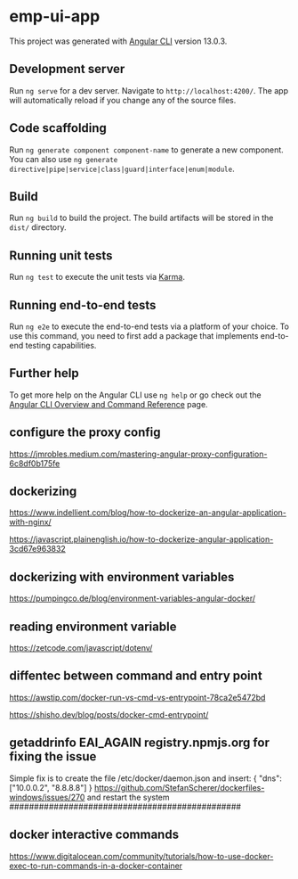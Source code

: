 # emp-ui-app

This project was generated with [Angular CLI](https://github.com/angular/angular-cli) version 13.0.3.

## Development server

Run `ng serve` for a dev server. Navigate to `http://localhost:4200/`. The app will automatically reload if you change any of the source files.

## Code scaffolding

Run `ng generate component component-name` to generate a new component. You can also use `ng generate directive|pipe|service|class|guard|interface|enum|module`.

## Build

Run `ng build` to build the project. The build artifacts will be stored in the `dist/` directory.

## Running unit tests

Run `ng test` to execute the unit tests via [Karma](https://karma-runner.github.io).

## Running end-to-end tests

Run `ng e2e` to execute the end-to-end tests via a platform of your choice. To use this command, you need to first add a package that implements end-to-end testing capabilities.

## Further help

To get more help on the Angular CLI use `ng help` or go check out the [Angular CLI Overview and Command Reference](https://angular.io/cli) page.

## configure the proxy config
https://jmrobles.medium.com/mastering-angular-proxy-configuration-6c8df0b175fe

## dockerizing
https://www.indellient.com/blog/how-to-dockerize-an-angular-application-with-nginx/

https://javascript.plainenglish.io/how-to-dockerize-angular-application-3cd67e963832

## dockerizing with environment variables
https://pumpingco.de/blog/environment-variables-angular-docker/

## reading environment variable
https://zetcode.com/javascript/dotenv/

## diffentec between command and entry point
https://awstip.com/docker-run-vs-cmd-vs-entrypoint-78ca2e5472bd

https://shisho.dev/blog/posts/docker-cmd-entrypoint/

## getaddrinfo EAI_AGAIN registry.npmjs.org for fixing the issue
Simple fix is to create the file /etc/docker/daemon.json
and insert:
{
"dns": ["10.0.0.2", "8.8.8.8"]
}
https://github.com/StefanScherer/dockerfiles-windows/issues/270
and restart the system
###############################################

## docker interactive commands
https://www.digitalocean.com/community/tutorials/how-to-use-docker-exec-to-run-commands-in-a-docker-container
